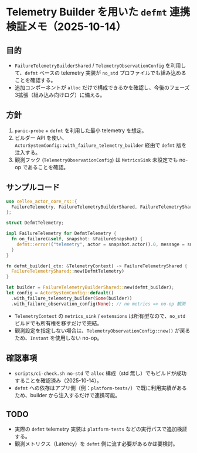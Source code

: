 # Telemetry Builder を用いた `defmt` 連携検証メモ（2025-10-14）

## 目的

- `FailureTelemetryBuilderShared` / `TelemetryObservationConfig` を利用して、`defmt` ベースの telemetry 実装が `no_std` プロファイルでも組み込めることを確認する。
- 追加コンポーネントが `alloc` だけで構成できるかを確認し、今後のフェーズ3拡張（組み込み向けログ）に備える。

## 方針

1. `panic-probe` + `defmt` を利用した最小 telemetry を想定。
2. ビルダー API を使い、`ActorSystemConfig::with_failure_telemetry_builder` 経由で `defmt` 版を注入する。
3. 観測フック (`TelemetryObservationConfig`) は `MetricsSink` 未設定でも no-op であることを確認。

## サンプルコード

```rust
use cellex_actor_core_rs::{
  FailureTelemetry, FailureTelemetryBuilderShared, FailureTelemetryShared, TelemetryContext,
};

struct DefmtTelemetry;

impl FailureTelemetry for DefmtTelemetry {
  fn on_failure(&self, snapshot: &FailureSnapshot) {
    defmt::error!("telemetry", actor = snapshot.actor().0, message = snapshot.description());
  }
}

fn defmt_builder(_ctx: &TelemetryContext) -> FailureTelemetryShared {
  FailureTelemetryShared::new(DefmtTelemetry)
}

let builder = FailureTelemetryBuilderShared::new(defmt_builder);
let config = ActorSystemConfig::default()
  .with_failure_telemetry_builder(Some(builder))
  .with_failure_observation_config(None); // no metrics => no-op 観測
```

- `TelemetryContext` の `metrics_sink` / `extensions` は所有型なので、`no_std` ビルドでも所有権を移すだけで完結。
- 観測設定を指定しない場合は、`TelemetryObservationConfig::new()` が戻るため、`Instant` を使用しない no-op。

## 確認事項

- `scripts/ci-check.sh no-std` で `alloc` 構成（std 無し）でもビルドが成功することを確認済み（2025-10-14）。
- `defmt` への依存はアプリ側（例：`platform-tests/`）で既に利用実績があるため、builder から注入するだけで連携可能。

## TODO

- 実際の `defmt` telemetry 実装は `platform-tests` などの実行パスで追加検証する。
- 観測メトリクス（Latency）を `defmt` 側に流す必要があるかは要検討。
